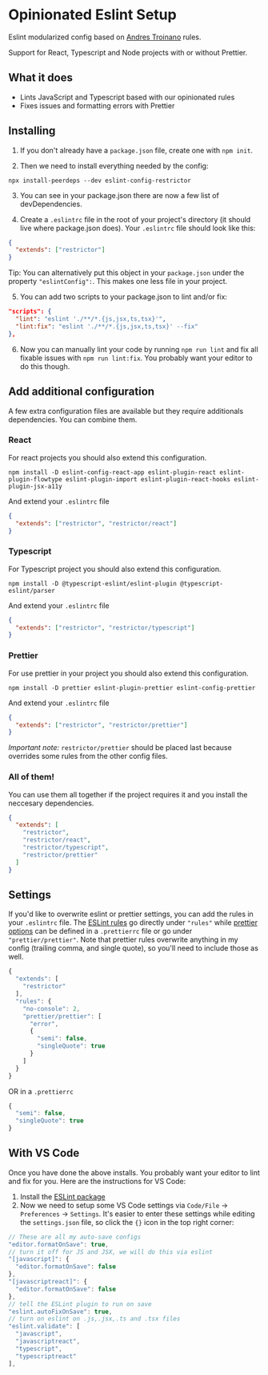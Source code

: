 # Opinionated Eslint Setup

Eslint modularized config based on [Andres Troinano](https://github.com/andres-troiano-globant) rules.

Support for React, Typescript and Node projects with or without Prettier.

## What it does

- Lints JavaScript and Typescript based with our opinionated rules
- Fixes issues and formatting errors with Prettier

## Installing

1. If you don't already have a `package.json` file, create one with `npm init`.

2. Then we need to install everything needed by the config:

```
npx install-peerdeps --dev eslint-config-restrictor
```

3. You can see in your package.json there are now a few list of devDependencies.

4. Create a `.eslintrc` file in the root of your project's directory (it should live where package.json does). Your `.eslintrc` file should look like this:

```json
{
  "extends": ["restrictor"]
}
```

Tip: You can alternatively put this object in your `package.json` under the property `"eslintConfig":`. This makes one less file in your project.

5. You can add two scripts to your package.json to lint and/or fix:

```json
"scripts": {
  "lint": "eslint './**/*.{js,jsx,ts,tsx}'",
  "lint:fix": "eslint './**/*.{js,jsx,ts,tsx}' --fix"
},
```

6. Now you can manually lint your code by running `npm run lint` and fix all fixable issues with `npm run lint:fix`. You probably want your editor to do this though.

## Add additional configuration

A few extra configuration files are available but they require additionals dependencies. You can combine them.

### React

For react projects you should also extend this configuration.

```
npm install -D eslint-config-react-app eslint-plugin-react eslint-plugin-flowtype eslint-plugin-import eslint-plugin-react-hooks eslint-plugin-jsx-a11y
```

And extend your `.eslintrc` file

```json
{
  "extends": ["restrictor", "restrictor/react"]
}
```

### Typescript

For Typescript project you should also extend this configuration.

```
npm install -D @typescript-eslint/eslint-plugin @typescript-eslint/parser
```

And extend your `.eslintrc` file

```json
{
  "extends": ["restrictor", "restrictor/typescript"]
}
```

### Prettier

For use prettier in your project you should also extend this configuration.

```
npm install -D prettier eslint-plugin-prettier eslint-config-prettier
```

And extend your `.eslintrc` file

```json
{
  "extends": ["restrictor", "restrictor/prettier"]
}
```

_Important note:_ `restrictor/prettier` should be placed last because overrides some rules from the other config files.

### All of them!

You can use them all together if the project requires it and you install the neccesary dependencies.

```json
{
  "extends": [
    "restrictor",
    "restrictor/react",
    "restrictor/typescript",
    "restrictor/prettier"
  ]
}
```

## Settings

If you'd like to overwrite eslint or prettier settings, you can add the rules in your `.eslintrc` file. The [ESLint rules](https://eslint.org/docs/rules/) go directly under `"rules"` while [prettier options](https://prettier.io/docs/en/options.html) can be defined in a `.prettierrc` file or go under `"prettier/prettier"`. Note that prettier rules overwrite anything in my config (trailing comma, and single quote), so you'll need to include those as well.

```js
{
  "extends": [
    "restrictor"
  ],
  "rules": {
    "no-console": 2,
    "prettier/prettier": [
      "error",
      {
        "semi": false,
        "singleQuote": true
      }
    ]
  }
}
```

OR in a `.prettierrc`

```js
{
  "semi": false,
  "singleQuote": true
}
```

## With VS Code

Once you have done the above installs. You probably want your editor to lint and fix for you. Here are the instructions for VS Code:

1. Install the [ESLint package](https://marketplace.visualstudio.com/items?itemName=dbaeumer.vscode-eslint)
2. Now we need to setup some VS Code settings via `Code/File` → `Preferences` → `Settings`. It's easier to enter these settings while editing the `settings.json` file, so click the `{}` icon in the top right corner:

```js
// These are all my auto-save configs
"editor.formatOnSave": true,
// turn it off for JS and JSX, we will do this via eslint
"[javascript]": {
  "editor.formatOnSave": false
},
"[javascriptreact]": {
  "editor.formatOnSave": false
},
// tell the ESLint plugin to run on save
"eslint.autoFixOnSave": true,
// turn on eslint on .js,.jsx,.ts and .tsx files
"eslint.validate": [
  "javascript",
  "javascriptreact",
  "typescript",
  "typescriptreact"
],
```
